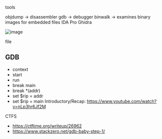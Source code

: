 tools

objdump -> disassembler
gdb -> debugger
binwalk -> examines binary images for embedded files
IDA Pro
Ghidra

![image](https://github.com/PranjalBasak/Documentation/assets/66166653/1f094477-97cc-416c-b13f-d74c54ac1a80)

file <file>

GDB
----
- context
- start
- run
- break main
- break *(addr)
- set $rip = addr
- set $rip = main
Introductory/Recap: https://www.youtube.com/watch?v=nLp3hr6Jf2M



CTFS
- https://ctftime.org/writeup/26962
- https://www.stackzero.net/gdb-baby-step-1/
